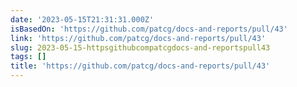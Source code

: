 ```yaml
---
date: '2023-05-15T21:31:31.000Z'
isBasedOn: 'https://github.com/patcg/docs-and-reports/pull/43'
link: 'https://github.com/patcg/docs-and-reports/pull/43'
slug: 2023-05-15-httpsgithubcompatcgdocs-and-reportspull43
tags: []
title: 'https://github.com/patcg/docs-and-reports/pull/43'
---
```


